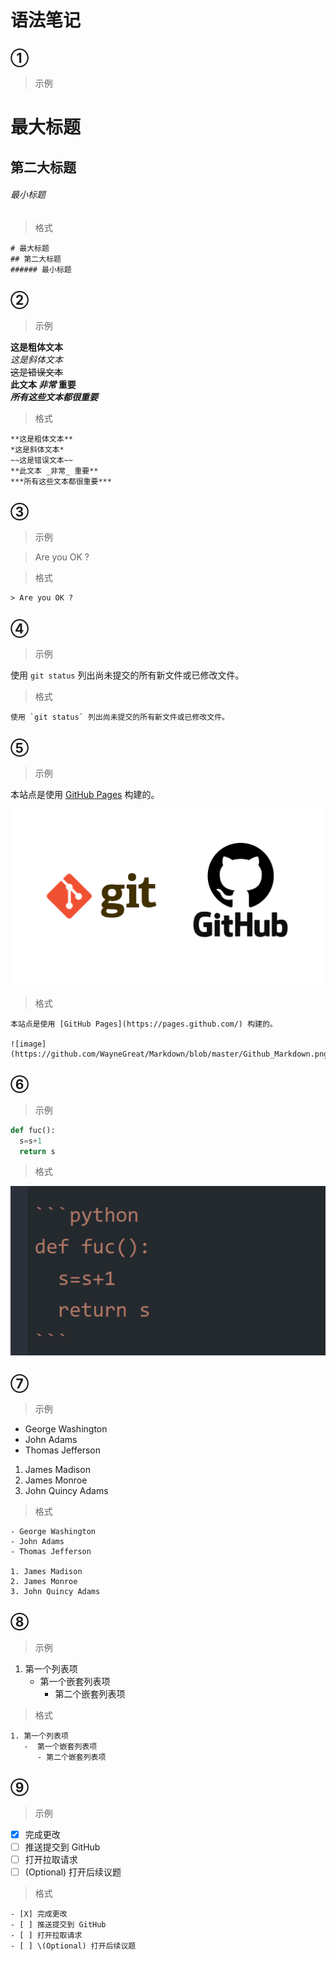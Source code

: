 # 语法笔记

## ①  
> 示例
# 最大标题
## 第二大标题
###### 最小标题
> 格式
```
# 最大标题
## 第二大标题
###### 最小标题
```
## ②
> 示例  

**这是粗体文本**  
*这是斜体文本*  
~~这是错误文本~~  
**此文本 _非常_ 重要**  
***所有这些文本都很重要***  

> 格式  
```
**这是粗体文本**
*这是斜体文本*
~~这是错误文本~~
**此文本 _非常_ 重要**
***所有这些文本都很重要***
```
## ③
> 示例    

> Are you OK ?   

> 格式
```
> Are you OK ?
```
## ④
> 示例   

使用 `git status` 列出尚未提交的所有新文件或已修改文件。
> 格式
```
使用 `git status` 列出尚未提交的所有新文件或已修改文件。
```
## ⑤
> 示例

本站点是使用 [GitHub Pages](https://pages.github.com/) 构建的。

![image](https://github.com/WayneGreat/Markdown/blob/master/Github_Markdown.png)

> 格式
```
本站点是使用 [GitHub Pages](https://pages.github.com/) 构建的。

![image](https://github.com/WayneGreat/Markdown/blob/master/Github_Markdown.png)
```
## ⑥
> 示例

```python
def fuc():
  s=s+1
  return s
```
> 格式

![image](https://github.com/WayneGreat/Markdown/blob/master/%E7%A4%BA%E4%BE%8B%E2%91%A5%E6%A0%BC%E5%BC%8F.png)
## ⑦
> 示例
- George Washington
- John Adams
- Thomas Jefferson
1. James Madison
2. James Monroe
3. John Quincy Adams
> 格式
```
- George Washington
- John Adams
- Thomas Jefferson

1. James Madison
2. James Monroe
3. John Quincy Adams  
```
## ⑧
> 示例
1. 第一个列表项
   -  第一个嵌套列表项
      - 第二个嵌套列表项
> 格式
```
1. 第一个列表项
   -  第一个嵌套列表项
      - 第二个嵌套列表项
```
## ⑨
> 示例
- [X] 完成更改
- [ ] 推送提交到 GitHub
- [ ] 打开拉取请求
- [ ] \(Optional) 打开后续议题
> 格式
```
- [X] 完成更改
- [ ] 推送提交到 GitHub
- [ ] 打开拉取请求
- [ ] \(Optional) 打开后续议题
```
